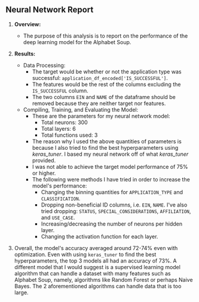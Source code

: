 ## Neural Network Report

1. **Overview:**
    - The purpose of this analysis is to report on the performance of the deep learning model for the Alphabet Soup.

2. **Results:**
    - Data Processing:
        - The target would be whether or not the application type was successful: `application_df_encoded['IS_SUCCESSFUL']`.
        - The features would be the rest of the columns excluding the `IS_SUCCESSFUL` column.
        - The two columns `EIN` and `NAME` of the dataframe should be removed because they are neither target nor features.
    - Compiling, Training, and Evaluating the Model:
        - These are the parameters for my neural network model:
            - Total neurons: 300
            - Total layers: 6
            - Total functions used: 3
        - The reason why I used the above quantities of parameters is because I also tried to find the best hyperparameters using *keras_tuner*. I based my neural network off of what *keras_tuner* provided.
        - I was not able to achieve the target model performance of 75% or higher.
        - The following were methods I have tried in order to increase the model's performance:
            - Changing the binning quantities for `APPLICATION_TYPE` and `CLASSIFICATION`.
            - Dropping non-beneficial ID columns, i.e. `EIN`, `NAME`. I've also tried dropping: `STATUS`, `SPECIAL_CONSIDERATIONS`, `AFFILIATION`, and `USE_CASE`.
            - Increasing/decreasing the number of neurons per hidden layer.
            - Changing the activation function for each layer.

3. Overall, the model's accuracy averaged around 72-74% even with optimization. Even with using `keras_tuner` to find the best hyperparameters, the top 3 models all had an accuracy of 73%. A different model that I would suggest is a supervised learning model algorithm that can handle a dataset with many features such as Alphabet Soup, namely, algorithms like Random Forest or perhaps Naive Bayes. The 2 aforementioned algorithms can handle data that is too large.